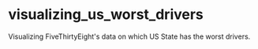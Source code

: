 # visualizing_us_worst_drivers
Visualizing FiveThirtyEight's data on which US State has the worst drivers.
